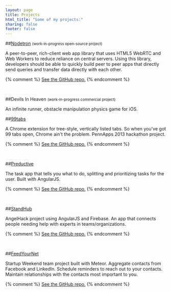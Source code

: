 ```yaml
---
layout: page
title: Projects
html_title: "Some of my projects:"
sharing: false
footer: false
---
```


##[Nodetron](http://www.nodetron.com) <i class="icon-cogs"></i> <small>(work-in-progress open-source project)</small>

A peer-to-peer, rich-client web app library that uses HTML5 WebRTC and Web Workers to reduce reliance on central servers. Using this library, developers should be able to quickly build peer to peer apps that directly send queries and transfer data directly with each other.

{% comment %}
[<i class="icon-github-sign"></i> See the GitHub repo.](https://github.com/bchu/nodetron)
{% endcomment %}
<div class="github-widget" data-repo="bchu/nodetron"></div>
<br>

##Devils In Heaven <i class="icon-mobile-phone"></i> <small>(work-in-progress commercial project)</small>

An infinite runner, obstacle manipulation physics game for iOS.

##[99tabs](https://github.com/bchu/99tabs) <i class="icon-ellipsis-horizontal"></i>

A Chrome extension for tree-style, vertically listed tabs. So when you've got 99 tabs open, Chrome ain't the problem. PennApps 2013 hackathon project.

{% comment %}
[<i class="icon-github-sign"></i> See the GitHub repo.](https://github.com/bchu/99tabs)
{% endcomment %}
<div class="github-widget" data-repo="bchu/99tabs"></div>
<br>

##[Preductive](http://pred.uctive.com) <i class="icon-tasks"></i>

The task app that tells you what to do, splitting and prioritizing tasks for the user. Built with AngularJS.

{% comment %}
[<i class="icon-github-sign"></i> See the GitHub repo.](https://github.com/bchu/preductive-web)
{% endcomment %}
<div class="github-widget" data-repo="bchu/preductive-web"></div>
<br>


##[StandHub](http://www.standhub.com) <i class="icon-question-sign"></i>

AngelHack project using AngularJS and Firebase. An app that connects people needing help with experts in teams/organizations.

{% comment %}
[<i class="icon-github-sign"></i> See the GitHub repo.](https://github.com/bchu/standhub)
{% endcomment %}
<div class="github-widget" data-repo="bchu/standhub"></div>
<br>


##[FeedYourNet](http://feedyournet.meteor.com) <i class="icon-group"></i>

Startup Weekend team project built with Meteor. Aggregate contacts from Facebook and LinkedIn. Schedule reminders to reach out to your contacts. Maintain relationships with the contacts most important to you.

{% comment %}
[<i class="icon-github-sign"></i> See the GitHub repo.](https://github.com/bchu/FeedYourNetwork)
{% endcomment %}
<div class="github-widget" data-repo="bchu/FeedYourNetwork"></div>